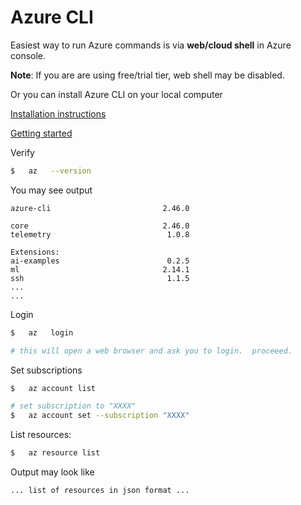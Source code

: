 # Azure CLI

Easiest way to run Azure commands is via **web/cloud shell** in Azure console.

**Note**: If you are are using free/trial tier, web shell may be disabled.

Or you can install Azure CLI on your local computer

[Installation instructions](https://learn.microsoft.com/en-us/cli/azure/install-azure-cli)

[Getting started](https://learn.microsoft.com/en-us/cli/azure/get-started-with-azure-cli)

Verify

```bash
$   az   --version
```

You may see output

```console
azure-cli                         2.46.0

core                              2.46.0
telemetry                          1.0.8

Extensions:
ai-examples                        0.2.5
ml                                2.14.1
ssh                                1.1.5
...
...
```

Login

```bash
$   az   login

# this will open a web browser and ask you to login.  proceeed.
```

Set subscriptions

```bash
$   az account list

# set subscription to "XXXX"
$   az account set --subscription "XXXX"
```

List resources:

```bash
$   az resource list
```

Output may look like

```console
... list of resources in json format ...
```